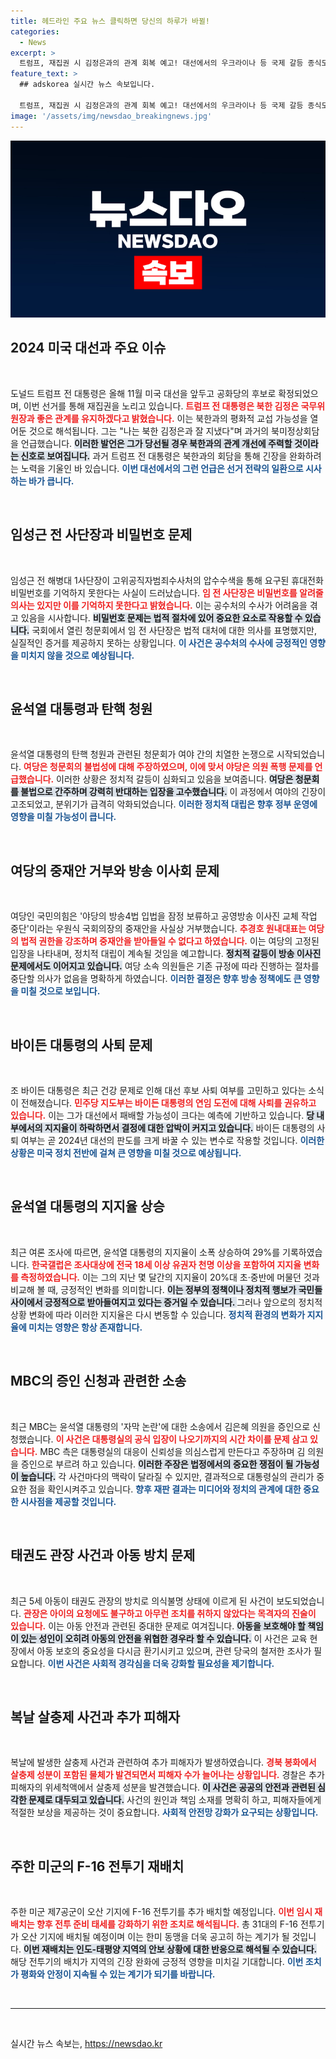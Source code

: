 ```yaml
---
title: 헤드라인 주요 뉴스 클릭하면 당신의 하루가 바뀔!
categories:
  - News
excerpt: >
  트럼프, 재집권 시 김정은과의 관계 회복 예고! 대선에서의 우크라이나 등 국제 갈등 종식도 언급하며 북미 정상회담 가능성을 열어두었다. 클릭하면 더 많은 소식이 기다립니다!
feature_text: >
  ## adskorea 실시간 뉴스 속보입니다.

  트럼프, 재집권 시 김정은과의 관계 회복 예고! 대선에서의 우크라이나 등 국제 갈등 종식도 언급하며 북미 정상회담 가능성을 열어두었다. 클릭하면 더 많은 소식이 기다립니다!
image: '/assets/img/newsdao_breakingnews.jpg'
---
```


<p><img src="/assets/img/newsdao_breakingnews.jpg" alt="adskorea 속보" /></p>

<h2 data-ke-size="size26">2024 미국 대선과 주요 이슈</h2>

<p data-ke-size="size16">&nbsp;</p>

<p>도널드 트럼프 전 대통령은 올해 11월 미국 대선을 앞두고 공화당의 후보로 확정되었으며, 이번 선거를 통해 재집권을 노리고 있습니다. <b><span style="color: #ee2323;">트럼프 전 대통령은 북한 김정은 국무위원장과 좋은 관계를 유지하겠다고 밝혔습니다.</span></b> 이는 북한과의 평화적 교섭 가능성을 열어둔 것으로 해석됩니다. 그는 "나는 북한 김정은과 잘 지냈다"며 과거의 북미정상회담을 언급했습니다. <b><span style="background-color: #21538527;">이러한 발언은 그가 당선될 경우 북한과의 관계 개선에 주력할 것이라는 신호로 보여집니다.</span></b> 과거 트럼프 전 대통령은 북한과의 회담을 통해 긴장을 완화하려는 노력을 기울인 바 있습니다. <b><span style="color: #1a5490;">이번 대선에서의 그런 언급은 선거 전략의 일환으로 시사하는 바가 큽니다.</span></b></p>

<p data-ke-size="size16">&nbsp;</p>

<h2 data-ke-size="size26">임성근 전 사단장과 비밀번호 문제</h2>

<p data-ke-size="size16">&nbsp;</p>

<p>임성근 전 해병대 1사단장이 고위공직자범죄수사처의 압수수색을 통해 요구된 휴대전화 비밀번호를 기억하지 못한다는 사실이 드러났습니다. <b><span style="color: #ee2323;">임 전 사단장은 비밀번호를 알려줄 의사는 있지만 이를 기억하지 못한다고 밝혔습니다.</span></b> 이는 공수처의 수사가 어려움을 겪고 있음을 시사합니다. <b><span style="background-color: #21538527;">비밀번호 문제는 법적 절차에 있어 중요한 요소로 작용할 수 있습니다.</span></b> 국회에서 열린 청문회에서 임 전 사단장은 법적 대처에 대한 의사를 표명했지만, 실질적인 증거를 제공하지 못하는 상황입니다. <b><span style="color: #1a5490;">이 사건은 공수처의 수사에 긍정적인 영향을 미치지 않을 것으로 예상됩니다.</span></b></p>

<p data-ke-size="size16">&nbsp;</p>

<h2 data-ke-size="size26">윤석열 대통령과 탄핵 청원</h2>

<p data-ke-size="size16">&nbsp;</p>

<p>윤석열 대통령의 탄핵 청원과 관련된 청문회가 여야 간의 치열한 논쟁으로 시작되었습니다. <b><span style="color: #ee2323;">여당은 청문회의 불법성에 대해 주장하였으며, 이에 맞서 야당은 의원 폭행 문제를 언급했습니다.</span></b> 이러한 상황은 정치적 갈등이 심화되고 있음을 보여줍니다. <b><span style="background-color: #21538527;">여당은 청문회를 불법으로 간주하며 강력히 반대하는 입장을 고수했습니다.</span></b> 이 과정에서 여야의 긴장이 고조되었고, 분위기가 급격히 악화되었습니다. <b><span style="color: #1a5490;">이러한 정치적 대립은 향후 정부 운영에 영향을 미칠 가능성이 큽니다.</span></b></p>

<p data-ke-size="size16">&nbsp;</p>

<h2 data-ke-size="size26">여당의 중재안 거부와 방송 이사회 문제</h2>

<p data-ke-size="size16">&nbsp;</p>

<p>여당인 국민의힘은 '야당의 방송4법 입법을 잠정 보류하고 공영방송 이사진 교체 작업 중단'이라는 우원식 국회의장의 중재안을 사실상 거부했습니다. <b><span style="color: #ee2323;">추경호 원내대표는 여당의 법적 권한을 강조하며 중재안을 받아들일 수 없다고 하였습니다.</span></b> 이는 여당의 고정된 입장을 나타내며, 정치적 대립이 계속될 것임을 예고합니다. <b><span style="background-color: #21538527;">정치적 갈등이 방송 이사진 문제에서도 이어지고 있습니다.</span></b> 여당 소속 의원들은 기존 규정에 따라 진행하는 절차를 중단할 의사가 없음을 명확하게 하였습니다. <b><span style="color: #1a5490;">이러한 결정은 향후 방송 정책에도 큰 영향을 미칠 것으로 보입니다.</span></b></p>

<p data-ke-size="size16">&nbsp;</p>

<h2 data-ke-size="size26">바이든 대통령의 사퇴 문제</h2>

<p data-ke-size="size16">&nbsp;</p>

<p>조 바이든 대통령은 최근 건강 문제로 인해 대선 후보 사퇴 여부를 고민하고 있다는 소식이 전해졌습니다. <b><span style="color: #ee2323;">민주당 지도부는 바이든 대통령의 연임 도전에 대해 사퇴를 권유하고 있습니다.</span></b> 이는 그가 대선에서 패배할 가능성이 크다는 예측에 기반하고 있습니다. <b><span style="background-color: #21538527;">당 내부에서의 지지율이 하락하면서 결정에 대한 압박이 커지고 있습니다.</span></b> 바이든 대통령의 사퇴 여부는 곧 2024년 대선의 판도를 크게 바꿀 수 있는 변수로 작용할 것입니다. <b><span style="color: #1a5490;">이러한 상황은 미국 정치 전반에 걸쳐 큰 영향을 미칠 것으로 예상됩니다.</span></b></p>

<p data-ke-size="size16">&nbsp;</p>

<h2 data-ke-size="size26">윤석열 대통령의 지지율 상승</h2>

<p data-ke-size="size16">&nbsp;</p>

<p>최근 여론 조사에 따르면, 윤석열 대통령의 지지율이 소폭 상승하여 29%를 기록하였습니다. <b><span style="color: #ee2323;">한국갤럽은 조사대상에 전국 18세 이상 유권자 천명 이상을 포함하여 지지율 변화를 측정하였습니다.</span></b> 이는 그의 지난 몇 달간의 지지율이 20%대 초·중반에 머물던 것과 비교해 볼 때, 긍정적인 변화를 의미합니다. <b><span style="background-color: #21538527;">이는 정부의 정책이나 정치적 행보가 국민들 사이에서 긍정적으로 받아들여지고 있다는 증거일 수 있습니다. </span></b> 그러나 앞으로의 정치적 상황 변화에 따라 이러한 지지율은 다시 변동할 수 있습니다. <b><span style="color: #1a5490;">정치적 환경의 변화가 지지율에 미치는 영향은 항상 존재합니다.</span></b></p>

<p data-ke-size="size16">&nbsp;</p>

<h2 data-ke-size="size26">MBC의 증인 신청과 관련한 소송</h2>

<p data-ke-size="size16">&nbsp;</p>

<p>최근 MBC는 윤석열 대통령의 '자막 논란'에 대한 소송에서 김은혜 의원을 증인으로 신청했습니다. <b><span style="color: #ee2323;">이 사건은 대통령실의 공식 입장이 나오기까지의 시간 차이를 문제 삼고 있습니다.</span></b> MBC 측은 대통령실의 대응이 신뢰성을 의심스럽게 만든다고 주장하며 김 의원을 증인으로 부르려 하고 있습니다. <b><span style="background-color: #21538527;">이러한 주장은 법정에서의 중요한 쟁점이 될 가능성이 높습니다.</span></b> 각 사건마다의 맥락이 달라질 수 있지만, 결과적으로 대통령실의 관리가 중요한 점을 확인시켜주고 있습니다. <b><span style="color: #1a5490;">향후 재판 결과는 미디어와 정치의 관계에 대한 중요한 시사점을 제공할 것입니다.</span></b></p>

<p data-ke-size="size16">&nbsp;</p>

<h2 data-ke-size="size26">태권도 관장 사건과 아동 방치 문제</h2>

<p data-ke-size="size16">&nbsp;</p>

<p>최근 5세 아동이 태권도 관장의 방치로 의식불명 상태에 이르게 된 사건이 보도되었습니다. <b><span style="color: #ee2323;">관장은 아이의 요청에도 불구하고 아무런 조치를 취하지 않았다는 목격자의 진술이 있습니다.</span></b> 이는 아동 안전과 관련된 중대한 문제로 여겨집니다. <b><span style="background-color: #21538527;">아동을 보호해야 할 책임이 있는 성인이 오히려 아동의 안전을 위협한 경우라 할 수 있습니다.</span></b> 이 사건은 교육 현장에서 아동 보호의 중요성을 다시금 환기시키고 있으며, 관련 당국의 철저한 조사가 필요합니다. <b><span style="color: #1a5490;">이번 사건은 사회적 경각심을 더욱 강화할 필요성을 제기합니다.</span></b></p>

<p data-ke-size="size16">&nbsp;</p>

<h2 data-ke-size="size26">복날 살충제 사건과 추가 피해자</h2>

<p data-ke-size="size16">&nbsp;</p>

<p>복날에 발생한 살충제 사건과 관련하여 추가 피해자가 발생하였습니다. <b><span style="color: #ee2323;">경북 봉화에서 살충제 성분이 포함된 물체가 발견되면서 피해자 수가 늘어나는 상황입니다.</span></b> 경찰은 추가 피해자의 위세척액에서 살충제 성분을 발견했습니다. <b><span style="background-color: #21538527;">이 사건은 공공의 안전과 관련된 심각한 문제로 대두되고 있습니다.</span></b> 사건의 원인과 책임 소재를 명확히 하고, 피해자들에게 적절한 보상을 제공하는 것이 중요합니다. <b><span style="color: #1a5490;">사회적 안전망 강화가 요구되는 상황입니다.</span></b></p>

<p data-ke-size="size16">&nbsp;</p>

<h2 data-ke-size="size26">주한 미군의 F-16 전투기 재배치</h2>

<p data-ke-size="size16">&nbsp;</p>

<p>주한 미군 제7공군이 오산 기지에 F-16 전투기를 추가 배치할 예정입니다. <b><span style="color: #ee2323;">이번 임시 재배치는 향후 전투 준비 태세를 강화하기 위한 조치로 해석됩니다.</span></b> 총 31대의 F-16 전투기가 오산 기지에 배치될 예정이며 이는 한미 동맹을 더욱 공고히 하는 계기가 될 것입니다. <b><span style="background-color: #21538527;">이번 재배치는 인도-태평양 지역의 안보 상황에 대한 반응으로 해석될 수 있습니다.</span></b> 해당 전투기의 배치가 지역의 긴장 완화에 긍정적 영향을 미치길 기대합니다. <b><span style="color: #1a5490;">이번 조치가 평화와 안정이 지속될 수 있는 계기가 되기를 바랍니다.</span></b></p>

<p data-ke-size="size16">&nbsp;</p>

<hr />

<p data-ke-size="size16">&nbsp;</p>
실시간 뉴스 속보는, <a href="https://newsdao.kr" rel="dofollow">https://newsdao.kr</a>


